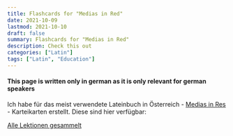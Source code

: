 ```yaml
---
title: Flashcards for "Medias in Red"
date: 2021-10-09
lastmod: 2021-10-10
draft: false
summary: Flashcards for "Medias in Red"
description: Check this out
categories: ["Latin"]
tags: ["Latin", "Education"]
---
```


#### This page is written only in __german__ as it is only relevant for german speakers

Ich habe für das meist verwendete Lateinbuch in Österreich - [Medias in Res](https://www.veritas.at/medias-in-res-l6-3-4-neu.html?edu_grp=16&series=246&subject=16) - Karteikarten erstellt. Diese sind hier verfügbar:

[Alle Lektionen gesammelt](/Karteikarten/Karteikartenlisten.zip)

